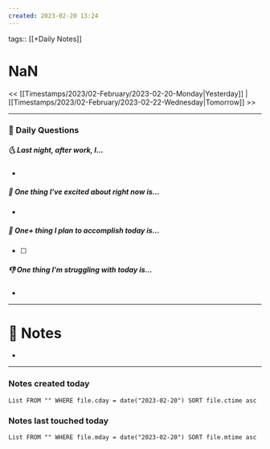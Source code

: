 ```yaml
---
created: 2023-02-20 13:24
---
```

tags:: [[+Daily Notes]]

# NaN

<< [[Timestamps/2023/02-February/2023-02-20-Monday|Yesterday]] | [[Timestamps/2023/02-February/2023-02-22-Wednesday|Tomorrow]] >>

---
### 📅 Daily Questions
##### 🌜 Last night, after work, I...
- 

##### 🙌 One thing I've excited about right now is...
- 

##### 🚀 One+ thing I plan to accomplish today is...
- [ ] 

##### 👎 One thing I'm struggling with today is...
- 

---
# 📝 Notes
- 

---
### Notes created today
```dataview
List FROM "" WHERE file.cday = date("2023-02-20") SORT file.ctime asc
```

### Notes last touched today
```dataview
List FROM "" WHERE file.mday = date("2023-02-20") SORT file.mtime asc
```